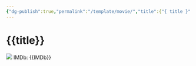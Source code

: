 ```yaml
---
{"dg-publish":true,"permalink":"/template/movie/","title":{"{ title }":null},"created":"2025-05-28T15:37:50.492+08:00"}
---
```



# {{title}}
![]({{image}})
IMDb: {{IMDb}}
